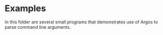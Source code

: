 Examples
========

In this folder are several small programs that demonstrates use of 
Argos to parse command line arguments.
